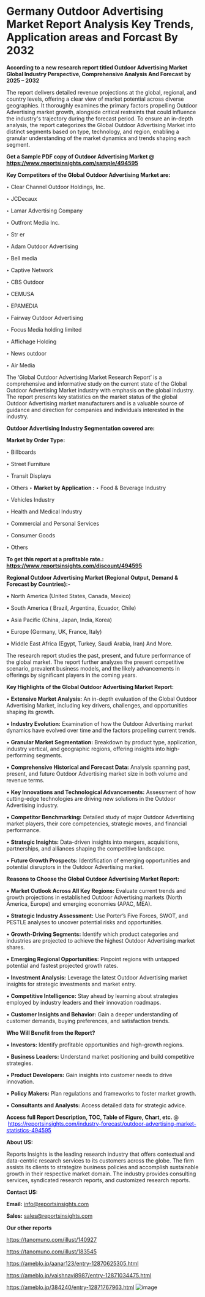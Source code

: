 # Germany Outdoor Advertising Market Report Analysis Key Trends, Application areas and Forcast By 2032

<strong>According to a new research report titled Outdoor Advertising Market Global Industry Perspective, Comprehensive Analysis And Forecast by 2025 – 2032</strong>

The report delivers detailed revenue projections at the global, regional, and country levels, offering a clear view of market potential across diverse geographies. It thoroughly examines the primary factors propelling Outdoor Advertising market growth, alongside critical restraints that could influence the industry's trajectory during the forecast period. To ensure an in-depth analysis, the report categorizes the Global Outdoor Advertising Market into distinct segments based on type, technology, and region, enabling a granular understanding of the market dynamics and trends shaping each segment.

<strong>Get a Sample PDF copy of Outdoor Advertising Market </strong><strong>@<a href=https://www.reportsinsights.com/sample/494595 style=color:#0000ff;> https://www.reportsinsights.com/sample/494595</a></strong></font>

<strong>Key Competitors of the Global Outdoor Advertising Market are:</strong>

‣ Clear Channel Outdoor Holdings, Inc.

‣ JCDecaux

‣ Lamar Advertising Company

‣ Outfront Media Inc.

‣ Str er

‣ Adam Outdoor Advertising

‣ Bell media

‣ Captive Network

‣ CBS Outdoor

‣ CEMUSA

‣ EPAMEDIA

‣ Fairway Outdoor Advertising

‣ Focus Media holding limited

‣ Affichage Holding

‣ News outdoor

‣ Air Media

The ‘Global Outdoor Advertising Market Research Report’ is a comprehensive and informative study on the current state of the Global Outdoor Advertising Market industry with emphasis on the global industry. The report presents key statistics on the market status of the global Outdoor Advertising market manufacturers and is a valuable source of guidance and direction for companies and individuals interested in the industry.

<strong>Outdoor Advertising Industry Segmentation covered are:</strong>

<strong>Market by Order Type: </strong>

‣ Billboards

‣ Street Furniture

‣ Transit Displays

‣ Others
‣ 
<strong>Market by Application :</strong>
‣ Food & Beverage Industry

‣ Vehicles Industry

‣ Health and Medical Industry

‣ Commercial and Personal Services

‣ Consumer Goods

‣ Others

<strong>To get this report at a profitable rate.: <a href=https://www.reportsinsights.com/discount/494595 style=color:#0000ff;>https://www.reportsinsights.com/discount/494595</a></strong></font>

<strong>Regional Outdoor Advertising Market (Regional Output, Demand &amp; Forecast by Countries):-</strong>

• North America (United States, Canada, Mexico)

• South America ( Brazil, Argentina, Ecuador, Chile)

• Asia Pacific (China, Japan, India, Korea)

• Europe (Germany, UK, France, Italy)

• Middle East Africa (Egypt, Turkey, Saudi Arabia, Iran) And More.

The research report studies the past, present, and future performance of the global market. The report further analyzes the present competitive scenario, prevalent business models, and the likely advancements in offerings by significant players in the coming years.

<strong>Key Highlights of the Global Outdoor Advertising Market Report:</strong>

• <strong>Extensive Market Analysis:</strong> An in-depth evaluation of the Global Outdoor Advertising Market, including key drivers, challenges, and opportunities shaping its growth.

• <strong>Industry Evolution:</strong> Examination of how the Outdoor Advertising market dynamics have evolved over time and the factors propelling current trends.

• <strong>Granular Market Segmentation:</strong> Breakdown by product type, application, industry vertical, and geographic regions, offering insights into high-performing segments.

• <strong>Comprehensive Historical and Forecast Data:</strong> Analysis spanning past, present, and future Outdoor Advertising market size in both volume and revenue terms.

• <strong>Key Innovations and Technological Advancements:</strong> Assessment of how cutting-edge technologies are driving new solutions in the Outdoor Advertising industry.

• <strong>Competitor Benchmarking:</strong> Detailed study of major Outdoor Advertising market players, their core competencies, strategic moves, and financial performance.

• <strong>Strategic Insights:</strong> Data-driven insights into mergers, acquisitions, partnerships, and alliances shaping the competitive landscape.

• <strong>Future Growth Prospects:</strong> Identification of emerging opportunities and potential disruptors in the Outdoor Advertising market.

<strong>Reasons to Choose the Global Outdoor Advertising Market Report:</strong>

• <strong>Market Outlook Across All Key Regions:</strong> Evaluate current trends and growth projections in established Outdoor Advertising markets (North America, Europe) and emerging economies (APAC, MEA).

• <strong>Strategic Industry Assessment:</strong> Use Porter’s Five Forces, SWOT, and PESTLE analyses to uncover potential risks and opportunities.

• <strong>Growth-Driving Segments:</strong> Identify which product categories and industries are projected to achieve the highest Outdoor Advertising market shares.

• <strong>Emerging Regional Opportunities:</strong> Pinpoint regions with untapped potential and fastest projected growth rates.

• <strong>Investment Analysis:</strong> Leverage the latest Outdoor Advertising market insights for strategic investments and market entry.

• <strong>Competitive Intelligence:</strong> Stay ahead by learning about strategies employed by industry leaders and their innovation roadmaps.

• <strong>Customer Insights and Behavior:</strong> Gain a deeper understanding of customer demands, buying preferences, and satisfaction trends.

<strong>Who Will Benefit from the Report?</strong>

• <strong>Investors:</strong> Identify profitable opportunities and high-growth regions.

• <strong>Business Leaders:</strong> Understand market positioning and build competitive strategies.

• <strong>Product Developers:</strong> Gain insights into customer needs to drive innovation.

• <strong>Policy Makers:</strong> Plan regulations and frameworks to foster market growth.

• <strong>Consultants and Analysts:</strong> Access detailed data for strategic advice.
</ul>
<strong>Access full Report Description, TOC, Table of Figure, Chart, etc. </strong>@  <a href=https://reportsinsights.com/industry-forecast/outdoor-advertising-market-statistics-494595 style=color:#0000ff;>https://reportsinsights.com/industry-forecast/outdoor-advertising-market-statistics-494595</a></font>

<strong><strong>About US</strong>:</strong>

Reports Insights is the leading research industry that offers contextual and data-centric research services to its customers across the globe. The firm assists its clients to strategize business policies and accomplish sustainable growth in their respective market domain. The industry provides consulting services, syndicated research reports, and customized research reports.

<strong>Contact US:</strong>

<p class=""""><b>Email:</b> <a href=mailto:info@reportsinsights.com>info@reportsinsights.com</a></p>
<p class=""""><b>Sales:</b> <a href=mailto:sales@reportsinsights.com>sales@reportsinsights.com</a></p>

<strong>Our other reports</strong>

<a href=https://tanomuno.com/illust/140927>https://tanomuno.com/illust/140927</a>

<a href=https://tanomuno.com/illust/183545>https://tanomuno.com/illust/183545</a>

<a href=https://ameblo.jp/aanar123/entry-12870625305.html>https://ameblo.jp/aanar123/entry-12870625305.html</a>

<a href=https://ameblo.jp/vaishnavi8987/entry-12871034475.html>https://ameblo.jp/vaishnavi8987/entry-12871034475.html</a>

<a href=https://ameblo.jp/384240/entry-12871767963.html>https://ameblo.jp/384240/entry-12871767963.html</a>
![image](https://github.com/user-attachments/assets/8f421726-b049-462d-ab3c-8b6bf5c1064f)
